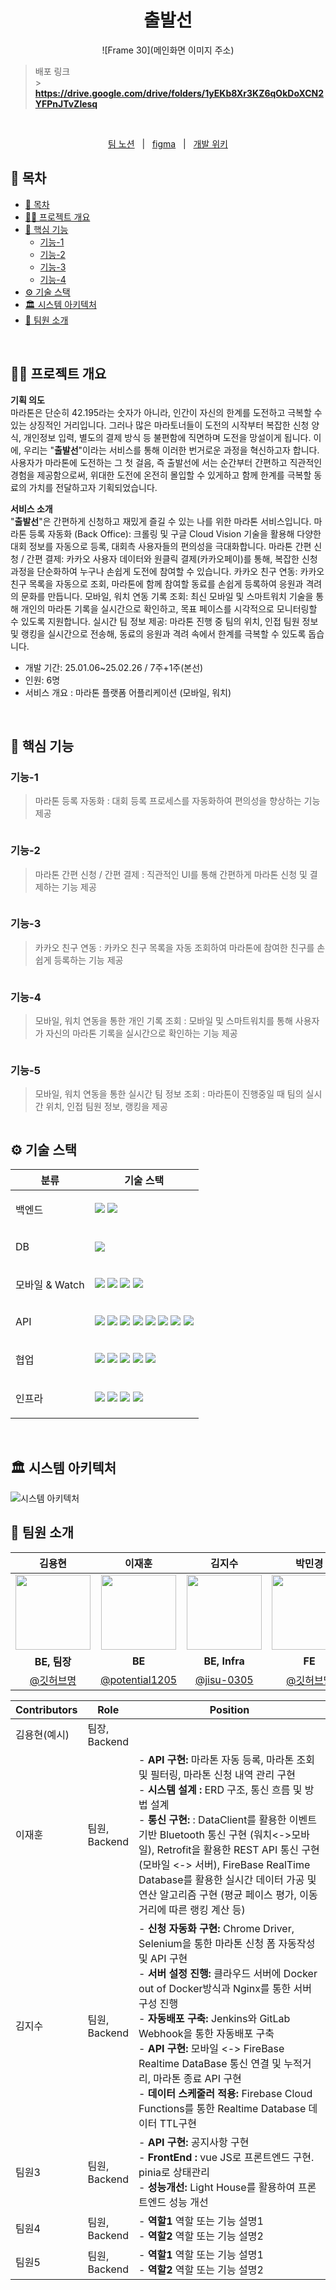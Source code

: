 <div align="center">
  <h1>출발선</h1>
  
![Frame 30](메인화면 이미지 주소)
</div>

> 배포 링크 <br /> > **https://drive.google.com/drive/folders/1yEKb8Xr3KZ6qOkDoXCN2YFPnJTvZlesq**

<br/>

<p align=center>
  <a href="https://seemly-watercress-ad1.notion.site/A808-174ea78af86480e082a1f97c699a4900?pvs=4">팀 노션</a>
  &nbsp; | &nbsp; 
  <a href="https://www.figma.com/design/0pk2ab9dAFeweuNbEWo9Fi/%EA%BC%AC%EB%A7%88-%ED%94%84%EB%A1%9C%EC%A0%9D%ED%8A%B8?node-id=1-2&p=f&t=bluw91USVGKrm0Bn-0">figma</a> 
  &nbsp; | &nbsp; 
  <a href="https://seemly-watercress-ad1.notion.site/174ea78af8648193bc0cf80ab138a550?v=174ea78af86481b9a5f9000cfbd74ede&pvs=4">개발 위키</a>
</p>


## 📄 목차
- [📄 목차](#-목차)
- [✍🏻 프로젝트 개요](#✍🏻-프로젝트-개요)
- [🚀 핵심 기능](#🚀-핵심-기능)
  - [기능-1](#기능-1)
  - [기능-2](#기능-2)
  - [기능-3](#기능-3)
  - [기능-4](#기능-4)
- [⚙️ 기술 스택](#️-기술-스택)
- [🏛️ 시스템 아키텍처](#️-시스템-아키텍처)
- [🧡 팀원 소개](#-팀원-소개)

<br />

## ✍🏻 프로젝트 개요
**기획 의도**
<br>
마라톤은 단순히 42.195라는 숫자가 아니라, 인간이 자신의 한계를 도전하고 극복할 수 있는 상징적인 거리입니다. 그러나 많은 마라토너들이 도전의 시작부터 복잡한 신청 양식, 개인정보 입력, 별도의 결제 방식 등 불편함에 직면하며 도전을 망설이게 됩니다.
이에, 우리는 "**출발선**"이라는 서비스를 통해 이러한 번거로운 과정을 혁신하고자 합니다. 사용자가 마라톤에 도전하는 그 첫 걸음, 즉 출발선에 서는 순간부터 간편하고 직관적인 경험을 제공함으로써, 
위대한 도전에 온전히 몰입할 수 있게하고 함께 한계를 극복할 동료의 가치를 전달하고자 기획되었습니다.

</aside>

**서비스 소개**
<br>
"**출발선**"은 간편하게 신청하고 재밌게 즐길 수 있는 나를 위한 마라톤 서비스입니다.
마라톤 등록 자동화 (Back Office): 크롤링 및 구글 Cloud Vision 기술을 활용해 다양한 대회 정보를 자동으로 등록, 대회측 사용자들의 편의성을 극대화합니다.
마라톤 간편 신청 / 간편 결제: 카카오 사용자 데이터와 원클릭 결제(카카오페이)를 통해, 복잡한 신청 과정을 단순화하여 누구나 손쉽게 도전에 참여할 수 있습니다.
카카오 친구 연동: 카카오 친구 목록을 자동으로 조회, 마라톤에 함께 참여할 동료를 손쉽게 등록하여 응원과 격려의 문화를 만듭니다.
모바일, 워치 연동 기록 조회: 최신 모바일 및 스마트워치 기술을 통해 개인의 마라톤 기록을 실시간으로 확인하고, 목표 페이스를 시각적으로 모니터링할 수 있도록 지원합니다.
실시간 팀 정보 제공: 마라톤 진행 중 팀의 위치, 인접 팀원 정보 및 랭킹을 실시간으로 전송해, 동료의 응원과 격려 속에서 한계를 극복할 수 있도록 돕습니다.

- 개발 기간: 25.01.06~25.02.26 / 7주+1주(본선) 
- 인원: 6명
- 서비스 개요 : 마라톤 플랫폼 어플리케이션 (모바일, 워치)

<br />

## 🚀 핵심 기능

### 기능-1

> 마라톤 등록 자동화 : 대회 등록 프로세스를 자동화하여 편의성을 향상하는 기능 제공

<img alt='' src="이미지나 짤 링크" />


### 기능-2

> 마라톤 간편 신청 / 간편 결제 : 직관적인 UI를 통해 간편하게 마라톤 신청 및 결제하는 기능 제공

<img alt='' src="이미지나 짤 링크" />

### 기능-3

> 카카오 친구 연동 : 카카오 친구 목록을 자동 조회하여 마라톤에 참여한 친구를 손쉽게 등록하는 기능 제공

<img alt='' src="이미지나 짤 링크" />

### 기능-4

> 모바일, 워치 연동을 통한 개인 기록 조회 : 모바일 및 스마트워치를 통해 사용자가 자신의 마라톤 기록을 실시간으로 확인하는 기능 제공

<img alt='' src="이미지나 짤 링크" />

### 기능-5

> 모바일, 워치 연동을 통한 실시간 팀 정보 조회 : 마라톤이 진행중일 때 팀의 실시간 위치, 인접 팀원 정보, 랭킹을 제공

<img alt='' src="https://" />

<br />

## ⚙️ 기술 스택

<table>
    <thead>
        <tr>
            <th>분류</th>
            <th>기술 스택</th>
        </tr>
    </thead>
    <tbody>
        <tr>
            <td><p>백엔드</p></td>
            <td>
                <img src="https://img.shields.io/badge/Java-007396?logo=java&logoColor=white"/>
                <img src="https://img.shields.io/badge/Spring%20Boot-6DB33F?logo=springboot&logoColor=white"/>
            </td>
        </tr>
        <tr>
            <td><p>DB</p></td>
            <td>
                <img src="https://img.shields.io/badge/MySQL-4479A1?logo=mysql&logoColor=white"/>
            </td>
        </tr>
        <tr>
            <td><p>모바일 &amp; Watch</p></td>
            <td>
                <img src="https://img.shields.io/badge/Kotlin-0095D5?logo=kotlin&logoColor=white"/>
                <img src="https://img.shields.io/badge/Room-009688?logo=android&logoColor=white"/>
                <img src="https://img.shields.io/badge/Retrofit-FF6F00?logo=retrofit&logoColor=white"/>
                <img src="https://img.shields.io/badge/Jetpack%20Compose-4285F4?logo=android&logoColor=white"/>
            </td>
        </tr>
        <tr>
            <td><p>API</p></td>
            <td>
                <img src="https://img.shields.io/badge/FCM-FFCA28?logo=firebase&logoColor=black"/>
                <img src="https://img.shields.io/badge/Realtime%20DB-FFCA28?logo=firebase&logoColor=black"/>
                <img src="https://img.shields.io/badge/Google%20Vision%20API-4285F4?logo=google&logoColor=white"/>
                <img src="https://img.shields.io/badge/Google%20Document%20AI-4285F4?logo=google&logoColor=white"/>
                <img src="https://img.shields.io/badge/OpenAI-412991?logo=openai&logoColor=white"/>
                <img src="https://img.shields.io/badge/Kakao%20OAuth-FFCD00?logo=kakao&logoColor=black"/>
                <img src="https://img.shields.io/badge/Kakao%20Pay-FFCD00?logo=kakao&logoColor=black"/>
                <img src="https://img.shields.io/badge/Open%20Banking-0066FF?logo=bank&logoColor=white"/>
            </td>
        </tr>
        <tr>
            <td><p>협업</p></td>
            <td>
                <img src="https://img.shields.io/badge/Git-F05032?logo=git&logoColor=white"/>
                <img src="https://img.shields.io/badge/GitLab-FCA121?logo=gitlab&logoColor=white"/>
                <img src="https://img.shields.io/badge/Jira-0052CC?logo=jira&logoColor=white"/>
                <img src="https://img.shields.io/badge/Notion-000000?logo=notion&logoColor=white"/>
                <img src="https://img.shields.io/badge/Figma-F24E1E?logo=figma&logoColor=white"/>
            </td>
        </tr>
        <tr>
            <td><p>인프라</p></td>
            <td>
                <img src="https://img.shields.io/badge/Jenkins-D24939?logo=jenkins&logoColor=white"/>
                <img src="https://img.shields.io/badge/NGINX-009639?logo=nginx&logoColor=white"/>
                <img src="https://img.shields.io/badge/Docker-2496ED?logo=docker&logoColor=white"/>
                <img src="https://img.shields.io/badge/AWS-232F3E?logo=amazon-aws&logoColor=white"/>
            </td>
        </tr>
    </tbody>
</table>



<br />

## 🏛️ 시스템 아키텍처

![시스템 아키텍처](https://github.com/user-attachments/assets/55010712-1688-4967-9810-4df6ece293da)
<br />

## 🧡 팀원 소개
|                         김용현                         |                이재훈                |                        김지수                         |                        박민경                         |                        백지민                         |                         이주호                         |
| :----------------------------------------------------: |:---------------------------------:| :---------------------------------------------------: | :---------------------------------------------------: | :---------------------------------------------------: | :----------------------------------------------------: |
| <img src="본인이미지 링크" width="120"/> | <img src="https://avatars.githubusercontent.com/u/62222791?v=4" width="120"/> | <img src="https://github.com/LuizyHub/exam-lab/assets/120697456/5392a423-dc8e-447d-bbb4-c2df055653a3" width="120" /> | <img src="https://via.placeholder.com/120" width="120"/> | <img src="https://via.placeholder.com/120" width="120"/> | <img src="https://via.placeholder.com/120" width="120"/> |
|                         **BE, 팀장**                         |              **BE**               |                         **BE, Infra**                        |                         **FE**                        |                         **FE**                        |                         **FE**                         |
|        [@깃허브명](https://)       |    [@potential1205](https://github.com/potential1205)     |         [@jisu-0305](https://github.com/jisu-0305)         |            [@깃허브명](https://)            |            [@깃허브명](https://)            |            [@깃허브명](https://)             |




| Contributors | Role                  | Position                                                                                                                                                                                                                                                                                                   |
|--------------| --------------------- |------------------------------------------------------------------------------------------------------------------------------------------------------------------------------------------------------------------------------------------------------------------------------------------------------------|
| 김용현(예시)      | 팀장, <br /> Backend  | |                                                                                             
| 이재훈          | 팀원, <br /> Backend | - **API 구현:** 마라톤 자동 등록, 마라톤 조회 및 필터링, 마라톤 신청 내역 관리 구현  <br> - **시스템 설계 :** ERD 구조, 통신 흐름 및 방법 설계  <br> - **통신 구현:** : DataClient를 활용한 이벤트 기반 Bluetooth 통신 구현 (워치<->모바일), Retrofit을 활용한 REST API 통신 구현 (모바일 <-> 서버), FireBase RealTime Database를 활용한 실시간 데이터 가공 및 연산 알고리즘 구현 (평균 페이스 평가, 이동거리에 따른 랭킹 계산 등) |
| 김지수          | 팀원, <br /> Backend  | - **신청 자동화 구현:** Chrome Driver, Selenium을 통한 마라톤 신청 폼 자동작성 및 API 구현 <br> - **서버 설정 진행:** 클라우드 서버에 Docker out of Docker방식과 Nginx를 통한 서버 구성 진행 <br> - **자동배포 구축:** Jenkins와 GitLab Webhook을 통한 자동배포 구축 <br> - **API 구현:** 모바일 <-> FireBase Realtime DataBase 통신 연결 및 누적거리, 마라톤 종료 API 구현 <br> - **데이터 스케줄러 적용:** Firebase Cloud Functions를 통한 Realtime Database 데이터 TTL구현 |
| 팀원3          | 팀원, <br /> Backend  | - **API 구현:** 공지사항 구현 <br> - **FrontEnd :** vue JS로 프론트엔드 구현. pinia로 상태관리  <br> - **성능개선:** Light House를 활용하여 프론트엔드 성능 개선                                                                                                                                                                                  |
| 팀원4          | 팀원, <br /> Backend  | - **역할1** 역할 또는 기능 설명1 <br> - **역할2** 역할 또는 기능 설명2<br>                                                                                                                                                                                                                                                     |
| 팀원5          | 팀원, <br /> Backend  | - **역할1** 역할 또는 기능 설명1 <br> - **역할2** 역할 또는 기능 설명2<br>                                                                                                                                                                                                                                                     |                                                                                                                                           